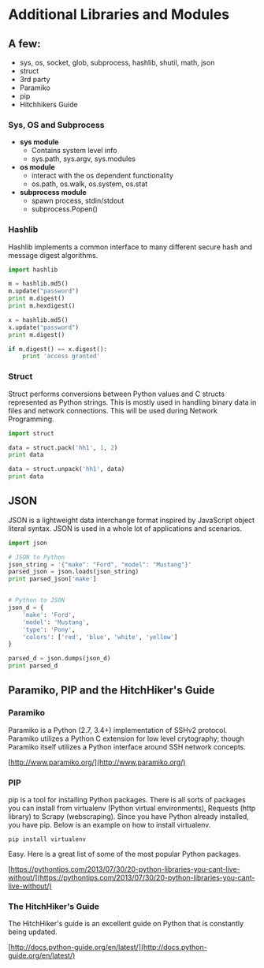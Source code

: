 # Additional Libraries and Modules  

## **A few:**

* sys, os, socket, glob, subprocess, hashlib, shutil, math, json
* struct
* 3rd party
* Paramiko
* pip
* Hitchhikers Guide

### Sys, OS and Subprocess

* **sys module**
  * Contains system level info
  * sys.path, sys.argv, sys.modules
* **os module**
  * interact with the os dependent functionality
  * os.path, os.walk, os.system, os.stat
* **subprocess module**
  * spawn process, stdin/stdout
  * subprocess.Popen\(\)

### Hashlib

Hashlib implements a common interface to many different secure hash and message digest algorithms.

```python
import hashlib

m = hashlib.md5()
m.update("password")
print m.digest()
print m.hexdigest()

x = hashlib.md5()
x.update("password")
print m.digest()

if m.digest() == x.digest():
    print 'access granted'
```

### Struct

Struct performs conversions between Python values and C structs represented as Python strings. This is mostly used in handling binary data in files and network connections. This will be used during Network Programming.

```python
import struct

data = struct.pack('hh1', 1, 2)
print data

data = struct.unpack('hh1', data)
print data
```

## JSON

JSON is a lightweight data interchange format inspired by JavaScript object literal syntax. JSON is used in a whole lot of applications and scenarios.

```python
import json

# JSON to Python
json_string = '{"make": "Ford", "model": "Mustang"}'
parsed_json = json.loads(json_string)
print parsed_json['make']


# Python to JSON
json_d = {
    'make': 'Ford',
    'model': 'Mustang',
    'type': 'Pony',
    'colors': ['red', 'blue', 'white', 'yellow']
}

parsed_d = json.dumps(json_d)
print parsed_d
```

## Paramiko, PIP and the HitchHiker's Guide

### Paramiko

Paramiko is a Python \(2.7, 3.4+\) implementation of SSHv2 protocol. Paramiko utilizes a Python C extension for low level crytography; though Paramiko itself utilizes a Python interface around SSH network concepts.

[http://www.paramiko.org/](http://www.paramiko.org/)

### PIP

pip is a tool for installing Python packages. There is all sorts of packages you can install from virtualenv \(Python virtual environments\), Requests \(http library\) to Scrapy \(webscraping\). Since you have Python already installed, you have pip. Below is an example on how to install virtualenv.

```text
pip install virtualenv
```

Easy. Here is a great list of some of the most popular Python packages.

[https://pythontips.com/2013/07/30/20-python-libraries-you-cant-live-without/](https://pythontips.com/2013/07/30/20-python-libraries-you-cant-live-without/)

### The HitchHiker's Guide

The HitchHiker's guide is an excellent guide on Python that is constantly being updated.

[http://docs.python-guide.org/en/latest/](http://docs.python-guide.org/en/latest/)

